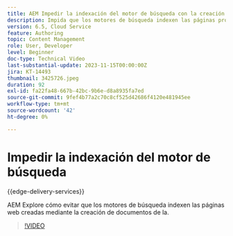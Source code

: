 ```yaml
---
title: AEM Impedir la indexación del motor de búsqueda con la creación de documentos de
description: Impida que los motores de búsqueda indexen las páginas proporcionadas por los Edge Delivery Services.
version: 6.5, Cloud Service
feature: Authoring
topic: Content Management
role: User, Developer
level: Beginner
doc-type: Technical Video
last-substantial-update: 2023-11-15T00:00:00Z
jira: KT-14493
thumbnail: 3425726.jpeg
duration: 92
exl-id: fa22fa48-667b-42bc-9b6e-d8a8935fa7ed
source-git-commit: 9fef4b77a2c70c8cf525d42686f4120e481945ee
workflow-type: tm+mt
source-wordcount: '42'
ht-degree: 0%

---
```


# Impedir la indexación del motor de búsqueda

{{edge-delivery-services}}

AEM Explore cómo evitar que los motores de búsqueda indexen las páginas web creadas mediante la creación de documentos de la.

>[!VIDEO](https://video.tv.adobe.com/v/3425726/?learn=on)
